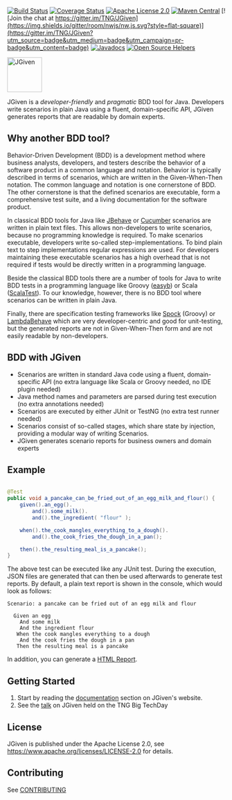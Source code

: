 [![Build Status](https://img.shields.io/travis/TNG/JGiven.svg?style=flat-square)](https://travis-ci.org/TNG/JGiven)
[![Coverage Status](https://img.shields.io/coveralls/TNG/JGiven.svg?style=flat-square)](https://coveralls.io/r/TNG/JGiven?branch=master)
[![Apache License 2.0](https://img.shields.io/badge/license-apache2-red.svg?style=flat-square)](http://opensource.org/licenses/Apache-2.0)
[![Maven Central](https://img.shields.io/maven-central/v/com.tngtech.jgiven/jgiven-junit.svg?style=flat-square)](https://maven-badges.herokuapp.com/maven-central/com.tngtech.jgiven/jgiven-junit)
[![Join the chat at https://gitter.im/TNG/JGiven](https://img.shields.io/gitter/room/nwjs/nw.js.svg?style=flat-square)](https://gitter.im/TNG/JGiven?utm_source=badge&utm_medium=badge&utm_campaign=pr-badge&utm_content=badge)
[![Javadocs](https://javadoc.io/badge/com.tngtech.jgiven/jgiven-core.svg?color=brightgreen)](https://javadoc.io/doc/com.tngtech.jgiven/jgiven-core)
[![Open Source Helpers](https://www.codetriage.com/tng/jgiven/badges/users.svg)](https://www.codetriage.com/tng/jgiven)

<img src="https://jgiven.org/img/logo.png" height="80" alt="JGiven">

JGiven is a *developer-friendly* and *pragmatic* BDD tool for Java. Developers write scenarios in plain Java using a fluent, domain-specific API, JGiven generates reports that are readable by domain experts.

## Why another BDD tool?

Behavior-Driven Development (BDD) is a development method where business analysts, developers, and testers describe the behavior of a software product in a common language and notation. Behavior is typically described in terms of scenarios, which are written in the Given-When-Then notation. The common language and notation is one cornerstone of BDD. The other cornerstone is that the defined scenarios are executable, form a comprehensive test suite, and a living documentation for the software product.

In classical BDD tools for Java like [JBehave](https://jbehave.org) or [Cucumber](https://cukes.info) scenarios are written in plain text files. This allows non-developers to write scenarios, because no programming knowledge is required. To make scenarios executable, developers write so-called step-implementations. To bind plain text to step implementations regular expressions are used. For developers maintaining these executable scenarios has a high overhead that is not required if tests would be directly written in a programming language.

Beside the classical BDD tools there are a number of tools for Java to write BDD tests in a programming language like Groovy ([easyb](http://easyb.org)) or Scala ([ScalaTest](http://www.scalatest.org)). To our knowledge, however, there is no BDD tool where scenarios can be written in plain Java.

Finally, there are specification testing frameworks like [Spock](https://spock.org) (Groovy) or [LambdaBehave](https://richardwarburton.github.io/lambda-behave/) which are very developer-centric and good for unit-testing, but the generated reports are not in Given-When-Then form and are not easily readable by non-developers.

## BDD with JGiven

* Scenarios are written in standard Java code using a fluent, domain-specific API (no extra language like Scala or Groovy needed, no IDE plugin needed)
* Java method names and parameters are parsed during test execution (no extra annotations needed)
* Scenarios are executed by either JUnit or TestNG (no extra test runner needed)
* Scenarios consist of so-called stages, which share state by injection, providing a modular way of writing Scenarios.
* JGiven generates scenario reports for business owners and domain experts

## Example

```Java

@Test
public void a_pancake_can_be_fried_out_of_an_egg_milk_and_flour() {
    given().an_egg().
        and().some_milk().
        and().the_ingredient( "flour" );

    when().the_cook_mangles_everything_to_a_dough().
        and().the_cook_fries_the_dough_in_a_pan();

    then().the_resulting_meal_is_a_pancake();
}
```

The above test can be executed like any JUnit test.
During the execution, JSON files are generated that can then be used afterwards to generate test reports.
By default, a plain text report is shown in the console, which would look as follows:

```
Scenario: a pancake can be fried out of an egg milk and flour

  Given an egg
    And some milk
    And the ingredient flour
   When the cook mangles everything to a dough
    And the cook fries the dough in a pan
   Then the resulting meal is a pancake
```
In addition, you can generate a [HTML Report](https://jgiven.org/jgiven-report/html5/).

## Getting Started

1. Start by reading the [documentation](https://jgiven.org/docs/) section on JGiven's website.
2. See the [talk](https://www.techcast.com/events/bigtechday8/maffei-1345/) on JGiven held on the TNG Big TechDay

## License

JGiven is published under the Apache License 2.0, see
https://www.apache.org/licenses/LICENSE-2.0 for details.

## Contributing

See [CONTRIBUTING](CONTRIBUTING.md)

